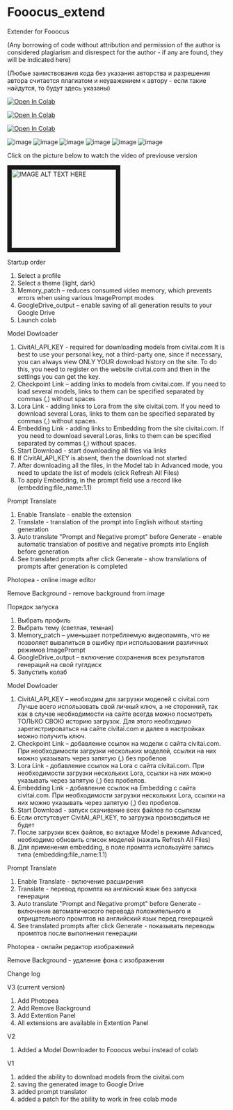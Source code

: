 # Fooocus_extend
Extender for Fooocus

(Any borrowing of code without attribution and permission of the author is considered plagiarism and disrespect for the author - if any are found, they will be indicated here)

(Любые заимствования кода без указания авторства и разрешения автора считается плагиатом и неуважением к автору - если такие найдутся, то будут здесь указаны)


<a href="https://colab.research.google.com/github/shaitanzx/Fooocus_extend/blob/main/Fooocus_extend_wo_update.ipynb" rel="nofollow"><img src="https://colab.research.google.com/assets/colab-badge.svg" alt="Open In Colab" data-canonical-src="https://colab.research.google.com/assets/colab-badge.svg"></a>

<a href="https://colab.research.google.com/github/shaitanzx/Fooocus_extend/blob/main/Fooocus_extend.ipynb" rel="nofollow"><img src="https://colab.research.google.com/assets/colab-badge.svg" alt="Open In Colab" data-canonical-src="https://colab.research.google.com/assets/colab-badge.svg"></a>

<a href="https://colab.research.google.com/github/lllyasviel/Fooocus/blob/main/fooocus_colab.ipynb" rel="nofollow"><img src="https://colab.research.google.com/assets/colab-badge.svg" alt="Open In Colab" data-canonical-src="https://colab.research.google.com/assets/colab-badge.svg"></a>



![image](https://github.com/shaitanzx/Fooocus_extend/assets/162459965/9e5a8088-5a70-4898-a86d-b5b4cdf5cd27)
![image](https://github.com/shaitanzx/Fooocus_extend/assets/162459965/e59e3400-0d75-4428-bbee-46e7011dbaa1)
![image](https://github.com/shaitanzx/Fooocus_extend/assets/162459965/5211a026-0eb9-4838-b650-8aeeed097e9b)
![image](https://github.com/shaitanzx/Fooocus_extend/assets/162459965/bfc44a92-dc55-4896-8e9d-ca62c36a664d)
![image](https://github.com/shaitanzx/Fooocus_extend/assets/162459965/db746844-fae7-4e16-91f9-881df70a3c77)
![image](https://github.com/shaitanzx/Fooocus_extend/assets/162459965/a117eea0-8278-4a03-b2d6-8f5d21ce6bb7)


Сlick on the picture below to watch the video of previouse version


<a href="http://www.youtube.com/watch?feature=player_embedded&v=VuXzHu4PLsk
" target="_blank"><img src="http://img.youtube.com/vi/VuXzHu4PLsk/0.jpg" 
alt="IMAGE ALT TEXT HERE" width="240" height="180" border="10" /></a>

Startup order
1. Select a profile
2. Select a theme (light, dark)
3. Memory_patch – reduces consumed video memory, which prevents errors when using various ImagePrompt modes
4. GoogleDrive_output – enable saving of all generation results to your Google Drive
5. Launch colab

Model Dowloader
1. CivitAI_API_KEY - required for downloading models from civitai.com It is best to use your personal key, not a third-party one, since if necessary, you can always view ONLY YOUR download history on the site. To do this, you need to register on the website civitai.com and then in the settings you can get the key.
2. Checkpoint Link – adding links to models from civitai.com. If you need to load several models, links to them can be specified separated by commas (,) without spaces
3. Lora Link - adding links to Lora from the site civitai.com. If you need to download several Loras, links to them can be specified separated by commas (,) without spaces.
4. Embedding Link - adding links to Embedding from the site civitai.com. If you need to download several Loras, links to them can be specified separated by commas (,) without spaces.
5. Start Download - start downloading all files via links
6. If CivitAI_API_KEY is absent, then the download not started
7. After downloading all the files, in the Model tab in Advanced mode, you need to update the list of models (click Refresh All Files)
8. To apply Embedding, in the prompt field use a record like (embedding:file_name:1.1)

Prompt Translate
1. Enable Translate - enable the extension
2. Translate - translation of the prompt into English without starting generation
3. Auto translate "Prompt and Negative prompt" before Generate - enable automatic translation of positive and negative prompts into English before generation
4. See translated prompts after click Generate - show translations of prompts after generation is completed

Photopea - online image editor

Remove Background - remove background from image

Порядок запуска
1.	Выбрать профиль
2.	Выбрать тему (светлая, темная)
3.	Memory_patch – уменьшает потребляемую видеопамять, что не позволяет вывалиться в ошибку при использовании различных режимов ImagePrompt
4.	GoogleDrive_output – включение сохранения всех результатов генераций на свой гуглдиск
5.	Запустить колаб

Model Dowloader
1.	CivitAI_API_KEY – необходим для загрузки моделей с civitai.com  Лучше всего использовать свой личный ключ, а не сторонний, так как в случае необходимости на сайте всегда можно посмотреть ТОЛЬКО СВОЮ историю загрузок. Для этого необходимо зарегистрироваться на сайте civitai.com и далее в настройках можно получить ключ.
2.	Checkpoint Link – добавление ссылок на модели с сайта civitai.com. При необходимости загрузки нескольких моделей, ссылки на них можно указывать через запятую (,) без пробелов
3.	Lora Link - добавление ссылок на Lora с сайта civitai.com. При необходимости загрузки нескольких Lora, ссылки на них можно указывать через запятую (,)  без пробелов.
4.	Embedding Link - добавление ссылок на Embedding с сайта civitai.com. При необходимости загрузки нескольких Lora, ссылки на них можно указывать через запятую (,)  без пробелов.
5.	Start Download - запуск скачивание всех файлов по ссылкам
6.	Если отстутсвует CivitAI_API_KEY, то загрузка производиться не будет
7.	После загрузки всех файлов, во вкладке Model в режиме Advanced, необходимо обновить список моделей (нажать Refresh All Files) 
8.	Для применения embedding, в поле промпта используйте запись типа (embedding:file_name:1.1)

Prompt Translate
1. Enable Translate - включение расширения
2. Translate - перевод промпта на англйский язык без запуска генерации
3. Auto translate "Prompt and Negative prompt" before Generate - включение автоматического перевода положительного и отрицательного промптов на английский язык перед генерацией
4. See translated prompts after click Generate - показывать переводы промптов после выполнения генерации

Photopea - онлайн редактор изображений

Remove Background - удаление фона с изображения


Change log

V3 (current version)
1. Add Photopea
2. Add Remove Background
3. Add Extention Panel
4. All extensions are available in Extention Panel

V2
1. Added a Model Downloader to Fooocus webui instead of colab

V1
1. added the ability to download models from the civitai.com
2. saving the generated image to Google Drive
3. added prompt translator
4. added a patch for the ability to work in free colab mode 
